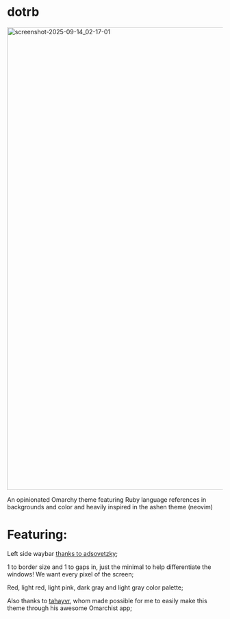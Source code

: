 # dotrb

<img width="1921" height="1080" alt="screenshot-2025-09-14_02-17-01" src="https://github.com/user-attachments/assets/4392885c-6423-48bf-a54a-3fb13bee2b44" />

An opinionated Omarchy theme featuring Ruby language references in backgrounds and color and heavily inspired in the ashen theme (neovim)

# Featuring:
Left side waybar [thanks to adsovetzky](https://github.com/adsovetzky/Adsovetzky-Omarchy-s-Waybar);

1 to border size and 1 to gaps in, just the minimal to help differentiate the windows! We want every pixel of the screen;

Red, light red, light pink, dark gray and light gray color palette;

Also thanks to [tahayvr](https://github.com/tahayvr/omarchist), whom made possible for me to easily make this theme through his awesome Omarchist app;
